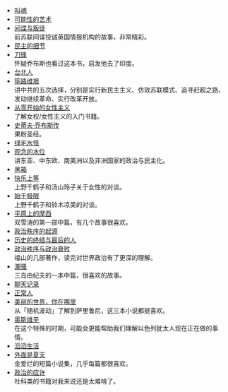 - [叫魂](https://book.douban.com/subject/25912076/)<br>
- [可能性的艺术](https://book.douban.com/subject/35819419/)<br>
- [间谍与叛徒](https://book.douban.com/subject/35130747/)<br>
前苏联间谍投诚英国情报机构的故事，非常精彩。<br>
- [民主的细节](https://book.douban.com/subject/3813669/)<br>
- [刀锋](https://book.douban.com/subject/2035162/)<br>
怀疑乔布斯也看过这本书，启发他去了印度。<br>
- [台北人](https://book.douban.com/subject/5337248/)<br>
- [筚路维艰](https://book.douban.com/subject/26171466/)<br>
讲中共的五次选择，分别是实行新民主主义、仿效苏联模式、追寻赶超之路、发动继续革命、实行改革开放。<br>
- [从零开始的女性主义](https://book.douban.com/subject/35523099/)<br>
了解女权/女性主义的入门书籍。<br>
- [史蒂夫·乔布斯传](https://book.douban.com/subject/25810506/)<br>
果粉圣经。<br>
- [绿毛水怪](https://book.douban.com/subject/30163860/)<br>
- [观念的水位](https://book.douban.com/subject/20463108/)<br>
讲东亚、中东欧、南美洲以及非洲国家的政治与民主化。<br>
- [黑箱](https://book.douban.com/subject/30484795/)<br>
- [快乐上等](https://book.douban.com/subject/36204289/)<br>
 上野千鹤子和汤山玲子关于女性的对谈。<br>
- [始于极限](https://book.douban.com/subject/35966120/)<br>
上野千鹤子和铃木凉美的对谈。<br>
- [平原上的摩西](https://book.douban.com/subject/26803179/)<br>
双雪涛的第一部中篇，有几个故事很喜欢。<br>
- [政治秩序的起源](https://book.douban.com/subject/25971624/)<br>
- [历史的终结与最后的人](https://book.douban.com/subject/25908550/)<br>
- [政治秩序与政治衰败](https://book.douban.com/subject/26592899/)<br>
福山的几部著作，读完对世界政治有了更深的理解。<br>
- [潮骚](https://book.douban.com/subject/30255008/)<br>
三岛由纪夫的一本中篇，很喜欢的故事。<br>
- [聊天记录](https://book.douban.com/subject/33422832/)<br>
- [正常人](https://book.douban.com/subject/35081921/)<br>
- [美丽的世界，你在哪里](https://book.douban.com/subject/35802030/)<br>
从「随机波动」了解到萨里鲁尼，这三本小说都挺喜欢。<br>
- [奥斯维辛](https://book.douban.com/subject/26861418/)<br>
在这个特殊的时期，可能会更能帮助我们理解以色列犹太人现在正在做的事情。<br>
- [滔滔生活](https://book.douban.com/subject/36109148/)<br>
- [外面是夏天](https://book.douban.com/subject/34464677/)<br>
金爱烂的短篇小说集，几乎每篇都很喜欢。<br>
- [政治的应许](https://book.douban.com/subject/26832573/)<br>
社科类的书籍对我来说还是太难啃了。<br>
